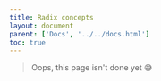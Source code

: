 ```yaml
---
title: Radix concepts
layout: document
parent: ['Docs', '../../docs.html']
toc: true
---
```


> Oops, this page isn't done yet 😅